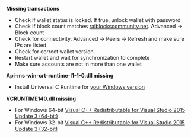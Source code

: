 **Missing transactions**
* Check if wallet status is locked. If true, unlock wallet with password
* Check if block count matches [raiblockscommunity.net](https://raiblockscommunity.net).  Advanced -> Block count
* Check for connectivity.  Advanced -> Peers -> Refresh and make sure IPs are listed
* Check for correct wallet version.
* Restart wallet and wait for synchronization to complete
* Make sure accounts are not in more than one wallet

**Api-ms-win-crt-runtime-l1-1-0.dll missing**
* Install Universal C Runtime for [your Windows version](https://support.microsoft.com/en-us/help/3118401/update-for-universal-c-runtime-in-windows)

**VCRUNTIME140.dll missing**
* For Windows 64-bit
[Visual C++ Redistributable for Visual Studio 2015 Update 3 (64-bit)](https://download.microsoft.com/download/6/A/A/6AA4EDFF-645B-48C5-81CC-ED5963AEAD48/vc_redist.x64.exe)
* For Windows 32-bit
[Visual C++ Redistributable for Visual Studio 2015 Update 3 (32-bit)](https://download.microsoft.com/download/6/A/A/6AA4EDFF-645B-48C5-81CC-ED5963AEAD48/vc_redist.x86.exe)